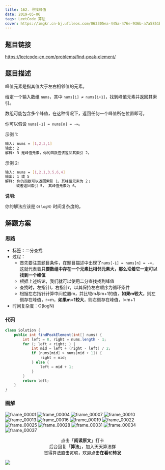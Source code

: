 ```yaml
---
title: 162. 寻找峰值
date: 2019-05-06
tags: LeetCode 算法
cover: https://imgkr.cn-bj.ufileos.com/063305ea-445a-476e-936b-a7a5851bd6c1.png
---
```


## 题目链接

https://leetcode-cn.com/problems/find-peak-element/

## 题目描述

峰值元素是指其值大于左右相邻值的元素。

给定一个输入数组 `nums`，其中 `nums[i] ≠ nums[i+1]`，找到峰值元素并返回其索引。

数组可能包含多个峰值，在这种情况下，返回任何一个峰值所在位置即可。

你可以假设 `nums[-1] = nums[n] = -∞`。

示例 1:

```bash
输入: nums = [1,2,3,1]
输出: 2
解释: 3 是峰值元素，你的函数应该返回其索引 2。
```

示例 2:

```bash
输入: nums = [1,2,1,3,5,6,4]
输出: 1 或 5 
解释: 你的函数可以返回索引 1，其峰值元素为 2；
     或者返回索引 5， 其峰值元素为 6。
```

**说明:**

你的解法应该是 `O(logN)` 时间复杂度的。


## 解题方案

### 思路

- 标签：二分查找
- 过程：
  - 首先要注意题目条件，在题目描述中出现了`nums[-1] = nums[n] = -∞`，这就代表着**只要数组中存在一个元素比相邻元素大，那么沿着它一定可以找到一个峰值**
  - 根据上述结论，我们就可以使用二分查找找到峰值
  - 查找时，左指针l，右指针r，以其保持左右顺序为循环条件
  - 根据左右指针计算中间位置m，并比较m与m+1的值，**如果m较大**，则左侧存在峰值，r=m，**如果m+1较大**，则右侧存在峰值，l=m+1
- 时间复杂度：O(logN)

### 代码

```java
class Solution {
    public int findPeakElement(int[] nums) {
        int left = 0, right = nums.length - 1;
        for (; left < right; ) {
            int mid = left + (right - left) / 2;
            if (nums[mid] > nums[mid + 1]) {
                right = mid;
            } else {
                left = mid + 1;
            }
        }
        return left;
    }
}
```

### 画解

![frame_00001](https://imgkr.cn-bj.ufileos.com/bbebe5ef-5b9a-43a7-b1ab-f68d90e90439.png)
![frame_00004](https://imgkr.cn-bj.ufileos.com/a9676b29-1abd-433e-82d3-4eaed8d8d637.png)
![frame_00007](https://imgkr.cn-bj.ufileos.com/0658ff19-77df-41e6-a6fb-3791866a830a.png)
![frame_00010](https://imgkr.cn-bj.ufileos.com/424112d3-801f-41d2-8ef1-4eaa524c35d6.png)
![frame_00013](https://imgkr.cn-bj.ufileos.com/996124cc-c402-4afd-84bf-99a4d9480b2f.png)
![frame_00016](https://imgkr.cn-bj.ufileos.com/4c611b9a-57f8-45d1-aaf9-675e559e5ae7.png)
![frame_00019](https://imgkr.cn-bj.ufileos.com/b82cdb5f-91a6-426f-bd12-f15880510f2b.png)
![frame_00022](https://imgkr.cn-bj.ufileos.com/6a05e231-d767-4bd8-884f-ca646c015bc7.png)
![frame_00025](https://imgkr.cn-bj.ufileos.com/7fa00e90-4cd6-422f-9e38-d4f08164f068.png)
![frame_00028](https://imgkr.cn-bj.ufileos.com/b71ed911-28b6-4c02-815b-1884bde58eef.png)
![frame_00031](https://imgkr.cn-bj.ufileos.com/ed459c59-b6d2-43bc-9f8e-bbd1e1f62113.png)
![frame_00034](https://imgkr.cn-bj.ufileos.com/4e5ed6f2-7c61-4f96-b9d1-0589a676b872.png)
![frame_00037](https://imgkr.cn-bj.ufileos.com/063305ea-445a-476e-936b-a7a5851bd6c1.png)


<span style="display:block;text-align:center;">点击「<strong>阅读原文</strong>」打卡</span>
<span style="display:block;text-align:center;">后台回复「<strong>算法</strong>」，加入天天算法群</span>
<span style="display:block;text-align:center;">觉得算法直击灵魂，欢迎点击<strong>在看</strong>和<strong>转发</strong></span>

![](https://imgkr.cn-bj.ufileos.com/f3e6917b-991c-4ef5-a29a-bb5d9af1273a.gif)